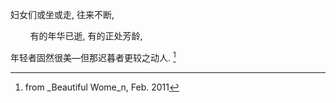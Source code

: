 妇女们或坐或走, 往来不断,

&nbsp;&nbsp;&nbsp;&nbsp;&nbsp;&nbsp;&nbsp;&nbsp;有的年华已逝, 有的正处芳龄,

年轻者固然很美—但那迟暮者更较之动人. [^1]

[^1]: from _Beautiful Wome_n, Feb. 2011
